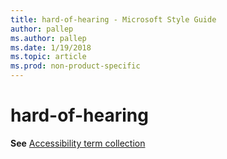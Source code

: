 ```yaml
---
title: hard-of-hearing - Microsoft Style Guide
author: pallep
ms.author: pallep
ms.date: 1/19/2018
ms.topic: article
ms.prod: non-product-specific
---
```


# hard-of-hearing

**See** [Accessibility term collection](/style-guide/a-z-word-list-term-collections/term-collections/accessibility-terms)
